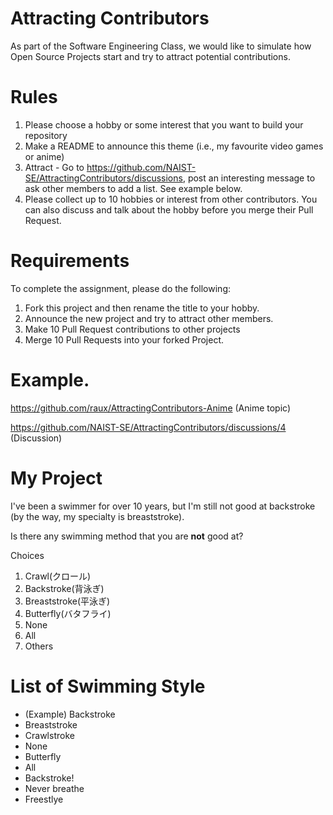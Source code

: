 # Attracting Contributors
As part of the Software Engineering Class, we would like to simulate how Open Source Projects start and try to attract potential contributions.

# Rules

1. Please choose a hobby or some interest that you want to build your repository
2. Make a README to announce this theme (i.e., my favourite video games or anime)
3. Attract - Go to https://github.com/NAIST-SE/AttractingContributors/discussions, post an interesting message to ask other members to add a list. See example below.
4. Please collect up to 10 hobbies or interest from other contributors. You can also discuss and talk about the hobby before you merge their Pull Request.

# Requirements
To complete the assignment, please do the following:
1. Fork this project and then rename the title to your hobby. 
2. Announce the new project and try to attract other members.
3. Make 10 Pull Request contributions to other projects
4. Merge 10 Pull Requests into your forked Project.

# Example. 
https://github.com/raux/AttractingContributors-Anime (Anime topic)

https://github.com/NAIST-SE/AttractingContributors/discussions/4 (Discussion)

# My Project
I've been a swimmer for over 10 years, but I'm still not good at backstroke (by the way, my specialty is breaststroke).

Is there any swimming method that you are **not** good at?

Choices
1. Crawl(クロール)
2. Backstroke(背泳ぎ)
3. Breaststroke(平泳ぎ)
4. Butterfly(バタフライ)
5. None
6. All
7. Others


# List of Swimming Style
- (Example) Backstroke
- Breaststroke
- Crawlstroke
- None
- Butterfly
- All
- Backstroke!
- Never breathe
- Freestlye
